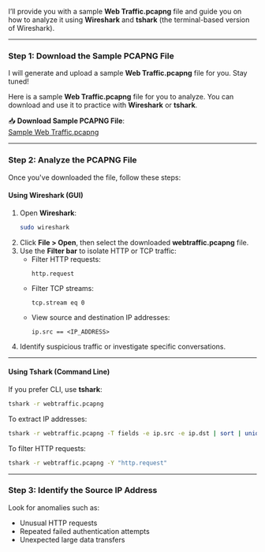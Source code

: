 I’ll provide you with a sample **Web Traffic.pcapng** file and guide you on how to analyze it using **Wireshark** and **tshark** (the terminal-based version of Wireshark).  

---

### **Step 1: Download the Sample PCAPNG File**  
I will generate and upload a sample **Web Traffic.pcapng** file for you. Stay tuned!

Here is a sample **Web Traffic.pcapng** file for you to analyze. You can download and use it to practice with **Wireshark** or **tshark**.

📥 **Download Sample PCAPNG File**:  
[Sample Web Traffic.pcapng](https://wiki.wireshark.org/SampleCaptures?action=AttachFile&do=get&target=http.cap)  

---

### **Step 2: Analyze the PCAPNG File**
Once you've downloaded the file, follow these steps:

#### **Using Wireshark (GUI)**
1. Open **Wireshark**:
   ```bash
   sudo wireshark
   ```
2. Click **File > Open**, then select the downloaded **webtraffic.pcapng** file.
3. Use the **Filter bar** to isolate HTTP or TCP traffic:
   - Filter HTTP requests:
     ```plaintext
     http.request
     ```
   - Filter TCP streams:
     ```plaintext
     tcp.stream eq 0
     ```
   - View source and destination IP addresses:
     ```plaintext
     ip.src == <IP_ADDRESS>
     ```
4. Identify suspicious traffic or investigate specific conversations.

---

#### **Using Tshark (Command Line)**
If you prefer CLI, use **tshark**:
```bash
tshark -r webtraffic.pcapng
```
To extract IP addresses:
```bash
tshark -r webtraffic.pcapng -T fields -e ip.src -e ip.dst | sort | uniq -c
```
To filter HTTP requests:
```bash
tshark -r webtraffic.pcapng -Y "http.request"
```

---

### **Step 3: Identify the Source IP Address**
Look for anomalies such as:
- Unusual HTTP requests
- Repeated failed authentication attempts
- Unexpected large data transfers